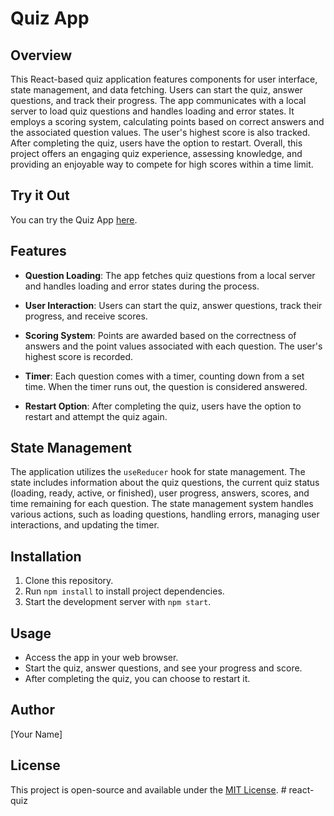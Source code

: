 # Quiz App

## Overview

This React-based quiz application features components for user interface, state management, and data fetching. Users can start the quiz, answer questions, and track their progress. The app communicates with a local server to load quiz questions and handles loading and error states. It employs a scoring system, calculating points based on correct answers and the associated question values. The user's highest score is also tracked. After completing the quiz, users have the option to restart. Overall, this project offers an engaging quiz experience, assessing knowledge, and providing an enjoyable way to compete for high scores within a time limit.

## Try it Out

You can try the Quiz App [here](https://react-quiz-system.netlify.app/).

## Features

- **Question Loading**: The app fetches quiz questions from a local server and handles loading and error states during the process.

- **User Interaction**: Users can start the quiz, answer questions, track their progress, and receive scores.

- **Scoring System**: Points are awarded based on the correctness of answers and the point values associated with each question. The user's highest score is recorded.

- **Timer**: Each question comes with a timer, counting down from a set time. When the timer runs out, the question is considered answered.

- **Restart Option**: After completing the quiz, users have the option to restart and attempt the quiz again.

## State Management

The application utilizes the `useReducer` hook for state management. The state includes information about the quiz questions, the current quiz status (loading, ready, active, or finished), user progress, answers, scores, and time remaining for each question. The state management system handles various actions, such as loading questions, handling errors, managing user interactions, and updating the timer.

## Installation

1. Clone this repository.
2. Run `npm install` to install project dependencies.
3. Start the development server with `npm start`.

## Usage

- Access the app in your web browser.
- Start the quiz, answer questions, and see your progress and score.
- After completing the quiz, you can choose to restart it.

## Author

[Your Name]

## License

This project is open-source and available under the [MIT License](LICENSE).
#   r e a c t - q u i z  
 